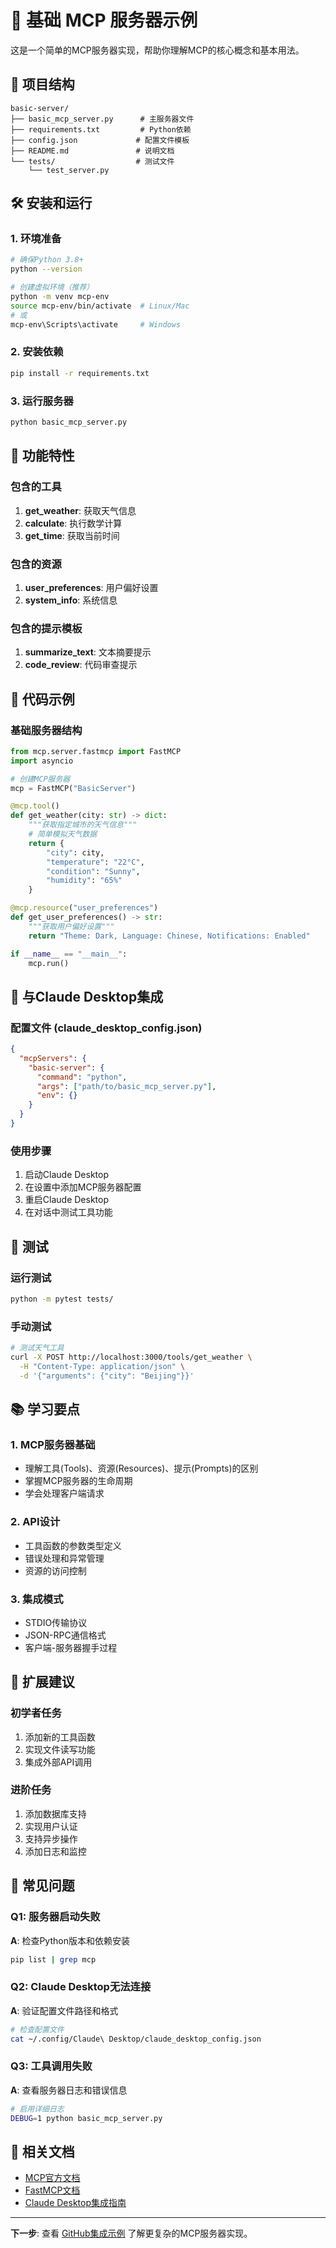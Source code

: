 # 🚀 基础 MCP 服务器示例

这是一个简单的MCP服务器实现，帮助你理解MCP的核心概念和基本用法。

## 📁 项目结构

```
basic-server/
├── basic_mcp_server.py      # 主服务器文件
├── requirements.txt         # Python依赖
├── config.json             # 配置文件模板
├── README.md               # 说明文档
└── tests/                  # 测试文件
    └── test_server.py
```

## 🛠️ 安装和运行

### 1. 环境准备
```bash
# 确保Python 3.8+
python --version

# 创建虚拟环境（推荐）
python -m venv mcp-env
source mcp-env/bin/activate  # Linux/Mac
# 或
mcp-env\Scripts\activate     # Windows
```

### 2. 安装依赖
```bash
pip install -r requirements.txt
```

### 3. 运行服务器
```bash
python basic_mcp_server.py
```

## 🔧 功能特性

### 包含的工具
1. **get_weather**: 获取天气信息
2. **calculate**: 执行数学计算
3. **get_time**: 获取当前时间

### 包含的资源
1. **user_preferences**: 用户偏好设置
2. **system_info**: 系统信息

### 包含的提示模板
1. **summarize_text**: 文本摘要提示
2. **code_review**: 代码审查提示

## 📝 代码示例

### 基础服务器结构
```python
from mcp.server.fastmcp import FastMCP
import asyncio

# 创建MCP服务器
mcp = FastMCP("BasicServer")

@mcp.tool()
def get_weather(city: str) -> dict:
    """获取指定城市的天气信息"""
    # 简单模拟天气数据
    return {
        "city": city,
        "temperature": "22°C",
        "condition": "Sunny",
        "humidity": "65%"
    }

@mcp.resource("user_preferences")
def get_user_preferences() -> str:
    """获取用户偏好设置"""
    return "Theme: Dark, Language: Chinese, Notifications: Enabled"

if __name__ == "__main__":
    mcp.run()
```

## 🔗 与Claude Desktop集成

### 配置文件 (claude_desktop_config.json)
```json
{
  "mcpServers": {
    "basic-server": {
      "command": "python",
      "args": ["path/to/basic_mcp_server.py"],
      "env": {}
    }
  }
}
```

### 使用步骤
1. 启动Claude Desktop
2. 在设置中添加MCP服务器配置
3. 重启Claude Desktop
4. 在对话中测试工具功能

## 🧪 测试

### 运行测试
```bash
python -m pytest tests/
```

### 手动测试
```bash
# 测试天气工具
curl -X POST http://localhost:3000/tools/get_weather \
  -H "Content-Type: application/json" \
  -d '{"arguments": {"city": "Beijing"}}'
```

## 📚 学习要点

### 1. MCP服务器基础
- 理解工具(Tools)、资源(Resources)、提示(Prompts)的区别
- 掌握MCP服务器的生命周期
- 学会处理客户端请求

### 2. API设计
- 工具函数的参数类型定义
- 错误处理和异常管理
- 资源的访问控制

### 3. 集成模式
- STDIO传输协议
- JSON-RPC通信格式
- 客户端-服务器握手过程

## 🚀 扩展建议

### 初学者任务
1. 添加新的工具函数
2. 实现文件读写功能
3. 集成外部API调用

### 进阶任务
1. 添加数据库支持
2. 实现用户认证
3. 支持异步操作
4. 添加日志和监控

## 🐛 常见问题

### Q1: 服务器启动失败
**A**: 检查Python版本和依赖安装
```bash
pip list | grep mcp
```

### Q2: Claude Desktop无法连接
**A**: 验证配置文件路径和格式
```bash
# 检查配置文件
cat ~/.config/Claude\ Desktop/claude_desktop_config.json
```

### Q3: 工具调用失败
**A**: 查看服务器日志和错误信息
```bash
# 启用详细日志
DEBUG=1 python basic_mcp_server.py
```

## 📖 相关文档

- [MCP官方文档](https://modelcontextprotocol.io/)
- [FastMCP文档](https://github.com/modelcontextprotocol/python-sdk)
- [Claude Desktop集成指南](https://docs.anthropic.com/claude/docs/mcp)

---

**下一步**: 查看 [GitHub集成示例](../github-integration/) 了解更复杂的MCP服务器实现。